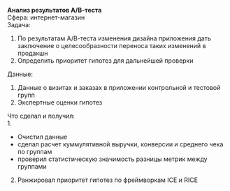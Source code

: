 **Анализ результатов А/В-теста**<br>
Сфера: интернет-магазин<br>
Задача:<br>
1. По результатам А/В-теста изменения дизайна приложения дать заключение о целесообразности переноса таких изменений в продакшн
2. Определить приоритет гипотез для дальнейшей проверки<br>

Данные:<br>
1. Данные о визитах и заказах в приложении контрольной и тестовой групп
2. Экспертные оценки гипотез<br>

Что сделал и получил:<br>
1.
- Очистил данные
- сделал расчет куммулятивной выручки, конверсии и среднего чека по группам<br>
- проверил статистическую значимость разницы метрик между группами<br>
2. Ранжировал приоритет гипотез по фреймворкам ICE и RICE 
